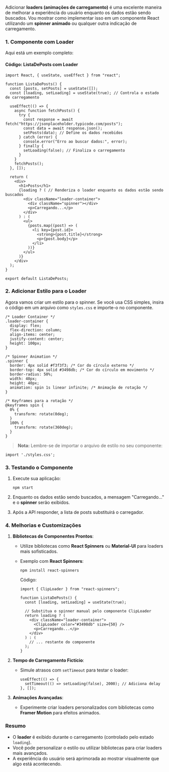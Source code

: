 Adicionar **loaders (animações de carregamento)** é uma excelente maneira de melhorar a experiência do usuário enquanto os dados estão sendo buscados. Vou mostrar como implementar isso em um componente React utilizando um **spinner animado** ou qualquer outra indicação de carregamento.

### **1. Componente com Loader**

Aqui está um exemplo completo:

#### **Código: ListaDePosts com Loader**

```
import React, { useState, useEffect } from "react";

function ListaDePosts() {
  const [posts, setPosts] = useState([]);
  const [loading, setLoading] = useState(true); // Controla o estado de carregamento

  useEffect(() => {
    async function fetchPosts() {
      try {
        const response = await fetch("https://jsonplaceholder.typicode.com/posts");
        const data = await response.json();
        setPosts(data); // Define os dados recebidos
      } catch (error) {
        console.error("Erro ao buscar dados:", error);
      } finally {
        setLoading(false); // Finaliza o carregamento
      }
    }
    fetchPosts();
  }, []);

  return (
    <div>
      <h1>Posts</h1>
      {loading ? ( // Renderiza o loader enquanto os dados estão sendo buscados
        <div className="loader-container">
          <div className="spinner"></div>
          <p>Carregando...</p>
        </div>
      ) : (
        <ul>
          {posts.map((post) => (
            <li key={post.id}>
              <strong>{post.title}</strong>
              <p>{post.body}</p>
            </li>
          ))}
        </ul>
      )}
    </div>
  );
}

export default ListaDePosts;
```

### **2. Adicionar Estilo para o Loader**

Agora vamos criar um estilo para o spinner. Se você usa CSS simples, insira o código em um arquivo como `styles.css` e importe-o no componente.

```
/* Loader Container */
.loader-container {
  display: flex;
  flex-direction: column;
  align-items: center;
  justify-content: center;
  height: 100px;
}

/* Spinner Animation */
.spinner {
  border: 4px solid #f3f3f3; /* Cor do círculo externo */
  border-top: 4px solid #3498db; /* Cor do círculo em movimento */
  border-radius: 50%;
  width: 40px;
  height: 40px;
  animation: spin 1s linear infinite; /* Animação de rotação */
}

/* Keyframes para a rotação */
@keyframes spin {
  0% {
    transform: rotate(0deg);
  }
  100% {
    transform: rotate(360deg);
  }
}
```

> **Nota:** Lembre-se de importar o arquivo de estilo no seu componente:

```
import './styles.css';
```

### **3. Testando o Componente**

1. Execute sua aplicação:
  
    ```
    npm start
    ```

2. Enquanto os dados estão sendo buscados, a mensagem "Carregando..." e o **spinner** serão exibidos.
3. Após a API responder, a lista de posts substituirá o carregador.

### **4. Melhorias e Customizações**

1. **Bibliotecas de Componentes Prontos**:
    - Utilize bibliotecas como **React Spinners** ou **Material-UI** para loaders mais sofisticados.
    - Exemplo com **React Spinners**:

        ```
        npm install react-spinners
        ```

        Código:

        ```
        import { ClipLoader } from "react-spinners";
        
        function ListaDePosts() {
          const [loading, setLoading] = useState(true);
        
          // Substitua o spinner manual pelo componente ClipLoader
          return loading ? (
            <div className="loader-container">
              <ClipLoader color="#3498db" size={50} />
              <p>Carregando...</p>
            </div>
          ) : (
            // ... restante do componente
          );
        }
        ```

2. **Tempo de Carregamento Fictício**:
    - Simule atrasos com `setTimeout` para testar o loader:

        ```
        useEffect(() => {
          setTimeout(() => setLoading(false), 2000); // Adiciona delay
        }, []);
        ```

3. **Animações Avançadas**:
    - Experimente criar loaders personalizados com bibliotecas como **Framer Motion** para efeitos animados.
### **Resumo**

- O **loader** é exibido durante o carregamento (controlado pelo estado `loading`).
- Você pode personalizar o estilo ou utilizar bibliotecas para criar loaders mais avançados.
- A experiência do usuário será aprimorada ao mostrar visualmente que algo está acontecendo.



